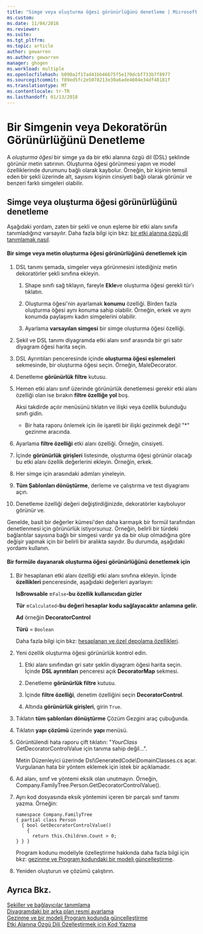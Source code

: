 ```yaml
---
title: "Simge veya oluşturma öğesi görünürlüğünü denetleme | Microsoft Docs"
ms.custom: 
ms.date: 11/04/2016
ms.reviewer: 
ms.suite: 
ms.tgt_pltfrm: 
ms.topic: article
author: gewarren
ms.author: gewarren
manager: ghogen
ms.workload: multiple
ms.openlocfilehash: b090a2f17ad41bb46675f5e170dcbf733b7f8977
ms.sourcegitcommit: f89ed5fc2e5078213e30a6ade4604e34df48181f
ms.translationtype: MT
ms.contentlocale: tr-TR
ms.lasthandoff: 01/13/2018
---
```

# <a name="controlling-the-visibility-of-an-icon-or-decorator"></a>Bir Simgenin veya Dekoratörün Görünürlüğünü Denetleme
A *oluşturma öğesi* bir simge ya da bir etki alanına özgü dil (DSL) şeklinde görünür metin satırının. Oluşturma öğesi görünmesi yapın ve model özelliklerinde durumunu bağlı olarak kaybolur. Örneğin, bir kişinin temsil eden bir şekli üzerinde alt, sayısını kişinin cinsiyeti bağlı olarak görünür ve benzeri farklı simgeleri olabilir.  
  
## <a name="controlling-the-visibility-of-an-icon-or-decorator"></a>Simge veya oluşturma öğesi görünürlüğünü denetleme  
 Aşağıdaki yordam, zaten bir şekli ve onun eşleme bir etki alanı sınıfa tanımladığınız varsayılır. Daha fazla bilgi için bkz: [bir etki alanına özgü dil tanımlamak nasıl](../modeling/how-to-define-a-domain-specific-language.md).  
  
#### <a name="to-control-the-visibility-of-an-icon-or-text-decorator"></a>Bir simge veya metin oluşturma öğesi görünürlüğünü denetlemek için  
  
1.  DSL tanımı şemada, simgeler veya görünmesini istediğiniz metin dekoratörler şekli sınıfına ekleyin.  
  
    1.  Shape sınıfı sağ tıklayın, fareyle **Ekle**ve oluşturma öğesi gerekli tür'ı tıklatın.  
  
    2.  Oluşturma öğesi'nin ayarlamak **konumu** özelliği. Birden fazla oluşturma öğesi aynı konuma sahip olabilir. Örneğin, erkek ve aynı konumda paylaşımı kadın simgelerini olabilir.  
  
    3.  Ayarlama **varsayılan simgesi** bir simge oluşturma öğesi özelliği.  
  
2.  Şekil ve DSL tanımı diyagramda etki alanı sınıf arasında bir gri satır diyagram öğesi harita seçin.  
  
3.  DSL Ayrıntıları penceresinde içinde **oluşturma öğesi eşlemeleri** sekmesinde, bir oluşturma öğesi seçin. Örneğin, MaleDecorator.  
  
4.  Denetleme **görünürlük filtre** kutusu.  
  
5.  Hemen etki alanı sınıf üzerinde görünürlük denetlemesi gerekir etki alanı özelliği olan ise bırakın **filtre özelliğe yol** boş.  
  
     Aksi takdirde açılır menüsünü tıklatın ve ilişki veya özellik bulunduğu sınıfı gidin.  
  
    -   Bir hata raporu önlemek için ile işaretli bir ilişki gezinmek değil "*" gezinme aracında.  
  
6.  Ayarlama **filtre özelliği** etki alanı özelliği. Örneğin, cinsiyeti.  
  
7.  İçinde **görünürlük girişleri** listesinde, oluşturma öğesi görünür olacağı bu etki alanı özellik değerlerini ekleyin. Örneğin, erkek.  
  
8.  Her simge için arasındaki adımları yineleyin.  
  
9. **Tüm Şablonları dönüştürme**, derleme ve çalıştırma ve test diyagramı açın.  
  
10. Denetleme özelliği değeri değiştirdiğinizde, dekoratörler kayboluyor görünür ve.  
  
 Genelde, basit bir değerler kümesi'den daha karmaşık bir formül tarafından denetlenmesi için görünürlük istiyorsunuz. Örneğin, belirli bir türdeki bağlantılar sayısına bağlı bir simgesi vardır ya da bir olup olmadığına göre değişir yapmak için bir belirli bir aralıkta sayıdır. Bu durumda, aşağıdaki yordamı kullanın.  
  
#### <a name="to-control-the-visibility-of-a-decorator-based-on-a-formula"></a>Bir formüle dayanarak oluşturma öğesi görünürlüğünü denetlemek için  
  
1.  Bir hesaplanan etki alanı özelliği etki alanı sınıfına ekleyin. İçinde **özellikleri** penceresinde, aşağıdaki değerleri ayarlayın:  
  
     **IsBrowsable =**`False`**-bu özellik kullanıcıdan gizler**   
  
     **Tür =**`Calculated`**-bu değeri hesaplar kodu sağlayacaktır anlamına gelir.**   
  
     **Ad** örneğin **DecoratorControl**  
  
     **Türü** = `Boolean`  
  
     Daha fazla bilgi için bkz: [hesaplanan ve özel depolama özellikleri](../modeling/calculated-and-custom-storage-properties.md).  
  
2.  Yeni özellik oluşturma öğesi görünürlük kontrol edin.  
  
    1.  Etki alanı sınıfından gri satır şeklin diyagram öğesi harita seçin. İçinde **DSL ayrıntıları** penceresi açık **DecoratorMap** sekmesi.  
  
    2.  Denetleme **görünürlük filtre** kutusu.  
  
    3.  İçinde **filtre özelliği**, denetim özelliğini seçin **DecoratorControl**.  
  
    4.  Altında **görünürlük girişleri**, girin `True`.  
  
3.  Tıklatın **tüm şablonları dönüştürme** Çözüm Gezgini araç çubuğunda.  
  
4.  Tıklatın **yapı çözümü** üzerinde **yapı** menüsü.  
  
5.  Görüntülendi hata raporu çift tıklatın: "*YourClass* GetDecoratorControlValue için tanıma sahip değil...".  
  
     Metin Düzenleyici üzerinde Dsl\GeneratedCode\DomainClasses.cs açar. Vurgulanan hata bir yöntem eklemek için istek bir açıklamadır.  
  
6.  Ad alanı, sınıf ve yöntemi eksik olan unutmayın.  Örneğin, Company.FamilyTree.Person.GetDecoratorControlValue().  
  
7.  Ayrı kod dosyasında eksik yöntemini içeren bir parçalı sınıf tanımı yazma. Örneğin:  
  
    ```  
    namespace Company.FamilyTree  
    { partial class Person  
      { bool GetDecoratorControlValue()  
        {  
          return this.Children.Count > 0;  
    } } }  
    ```  
  
     Program kodunu modeliyle özelleştirme hakkında daha fazla bilgi için bkz: [gezinme ve Program kodundaki bir modeli güncelleştirme](../modeling/navigating-and-updating-a-model-in-program-code.md).  
  
8.  Yeniden oluşturun ve çözümü çalıştırın.  
  
## <a name="see-also"></a>Ayrıca Bkz.  
 [Şekiller ve bağlayıcılar tanımlama](../modeling/defining-shapes-and-connectors.md)   
 [Diyagramdaki bir arka plan resmi ayarlama](../modeling/setting-a-background-image-on-a-diagram.md)   
 [Gezinme ve bir modeli Program kodunda güncelleştirme](../modeling/navigating-and-updating-a-model-in-program-code.md)   
 [Etki Alanına Özgü Dili Özelleştirmek için Kod Yazma](../modeling/writing-code-to-customise-a-domain-specific-language.md)